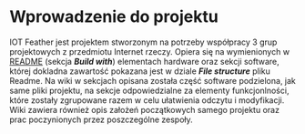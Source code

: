 # Wprowadzenie do projektu
IOT Feather jest projektem stworzonym na potrzeby współpracy 3 grup projektowych z przedmiotu Internet rzeczy. Opiera się na wymienionych w 
[README](https://github.com/utbrott/iot-feather/blob/main/README.md) (sekcja **_Build with_**) elementach hardware oraz sekcji software, której dokladna zawartość pokazana jest w dziale **_File structure_** pliku Readme. Na wiki w sekcjach opisana została część software podzielona, jak same pliki projektu, na sekcje odpowiedzialne za elementy funkcjonlności, które zostały zgrupowane razem w celu ułatwienia odczytu i modyfikacji. Wiki zawiera również opis założeń początkowych samego projektu oraz prac poczynionych przez poszczególne zespoły.